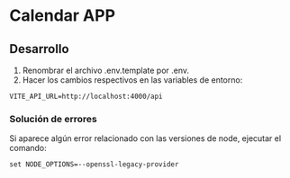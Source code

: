 # Calendar APP

## Desarrollo

1. Renombrar el archivo .env.template por .env.
2. Hacer los cambios respectivos en las variables de entorno:

```plaintext
VITE_API_URL=http://localhost:4000/api
```

### Solución de errores

Si aparece algún error relacionado con las versiones de node, ejecutar el comando:

```plaintext
set NODE_OPTIONS=--openssl-legacy-provider
```
